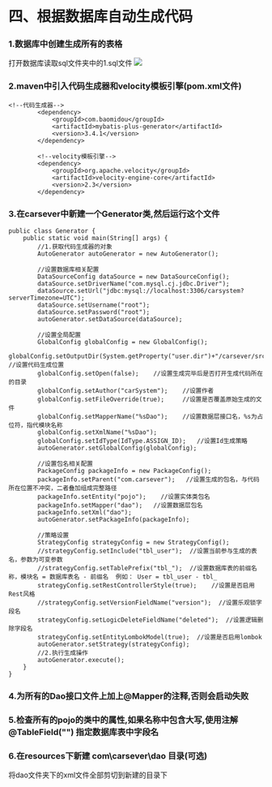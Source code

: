 # 四、根据数据库自动生成代码

### 1.数据库中创建生成所有的表格

打开数据库读取sql文件夹中的1.sql文件
![](https://github.com/warrenlucky/zerostart/blob/main/%E5%90%B4%E6%9D%B0%E6%9C%97/%E5%90%8E%E7%AB%AF/sql/Diagram%201.jpg)

### 2.maven中引入代码生成器和velocity模板引擎(pom.xml文件)

```
<!--代码生成器-->
        <dependency>
            <groupId>com.baomidou</groupId>
            <artifactId>mybatis-plus-generator</artifactId>
            <version>3.4.1</version>
        </dependency>

        <!--velocity模板引擎-->
        <dependency>
            <groupId>org.apache.velocity</groupId>
            <artifactId>velocity-engine-core</artifactId>
            <version>2.3</version>
        </dependency>
```

### 3.在carsever中新建一个Generator类,然后运行这个文件

```
public class Generator {
    public static void main(String[] args) {
        //1.获取代码生成器的对象
        AutoGenerator autoGenerator = new AutoGenerator();

        //设置数据库相关配置
        DataSourceConfig dataSource = new DataSourceConfig();
        dataSource.setDriverName("com.mysql.cj.jdbc.Driver");
        dataSource.setUrl("jdbc:mysql://localhost:3306/carsystem?serverTimezone=UTC");
        dataSource.setUsername("root");
        dataSource.setPassword("root");
        autoGenerator.setDataSource(dataSource);

        //设置全局配置
        GlobalConfig globalConfig = new GlobalConfig();
        globalConfig.setOutputDir(System.getProperty("user.dir")+"/carsever/src/main/java");    //设置代码生成位置
        globalConfig.setOpen(false);    //设置生成完毕后是否打开生成代码所在的目录
        globalConfig.setAuthor("carSystem");    //设置作者
        globalConfig.setFileOverride(true);     //设置是否覆盖原始生成的文件
        globalConfig.setMapperName("%sDao");    //设置数据层接口名，%s为占位符，指代模块名称
        globalConfig.setXmlName("%sDao");
        globalConfig.setIdType(IdType.ASSIGN_ID);   //设置Id生成策略
        autoGenerator.setGlobalConfig(globalConfig);

        //设置包名相关配置
        PackageConfig packageInfo = new PackageConfig();
        packageInfo.setParent("com.carsever");   //设置生成的包名，与代码所在位置不冲突，二者叠加组成完整路径
        packageInfo.setEntity("pojo");    //设置实体类包名
        packageInfo.setMapper("dao");   //设置数据层包名
        packageInfo.setXml("dao");
        autoGenerator.setPackageInfo(packageInfo);

        //策略设置
        StrategyConfig strategyConfig = new StrategyConfig();
        //strategyConfig.setInclude("tbl_user");  //设置当前参与生成的表名，参数为可变参数
        //strategyConfig.setTablePrefix("tbl_");  //设置数据库表的前缀名称，模块名 = 数据库表名 - 前缀名  例如： User = tbl_user - tbl_
        strategyConfig.setRestControllerStyle(true);    //设置是否启用Rest风格
        //strategyConfig.setVersionFieldName("version");  //设置乐观锁字段名
        strategyConfig.setLogicDeleteFieldName("deleted");  //设置逻辑删除字段名
        strategyConfig.setEntityLombokModel(true);  //设置是否启用lombok
        autoGenerator.setStrategy(strategyConfig);
        //2.执行生成操作
        autoGenerator.execute();
    }
}
```

### 4.为所有的Dao接口文件上加上@Mapper的注释,否则会启动失败

### 5.检查所有的pojo的类中的属性,如果名称中包含大写,使用注解 @TableField("") 指定数据库表中字段名

### 6.在resources下新建 com\carsever\dao 目录(可选)

将dao文件夹下的xml文件全部剪切到新建的目录下
